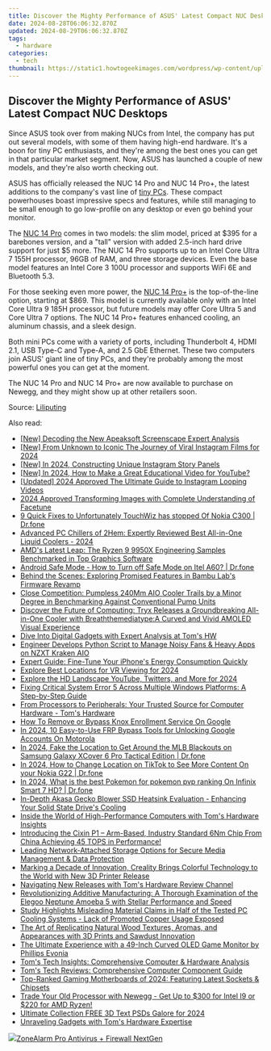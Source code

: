 ```yaml
---
title: Discover the Mighty Performance of ASUS' Latest Compact NUC Desktops
date: 2024-08-28T06:06:32.870Z
updated: 2024-08-29T06:06:32.870Z
tags:
  - hardware
categories:
  - tech
thumbnail: https://static1.howtogeekimages.com/wordpress/wp-content/uploads/2024/07/asus-nuc-14-pro-hero.jpg
---
```


## Discover the Mighty Performance of ASUS' Latest Compact NUC Desktops

Since ASUS took over from making NUCs from Intel, the company has put out several models, with some of them having high-end hardware. It's a boon for tiny PC enthusiasts, and they're among the best ones you can get in that particular market segment. Now, ASUS has launched a couple of new models, and they're also worth checking out.

 ASUS has officially released the NUC 14 Pro and NUC 14 Pro+, the latest additions to the company's vast line of [tiny PCs](https://screen-video-capture.techidaily.com/new-essential-open-worlds-you-cant-ignore-for-2024/). These compact powerhouses boast impressive specs and features, while still managing to be small enough to go low-profile on any desktop or even go behind your monitor.

 The [NUC 14 Pro](https://shop-links.co/link/?exclusive=1&publisher_slug=itechdaily19598&url=https%3A%2F%2Fclick.linksynergy.com%2Fdeeplink%3Fid%3D2QzUaswX1as%26mid%3D44583%26u1%3DUUhtgUeUpU2004018%26murl%3Dhttps%253A%252F%252Fwww.newegg.com%252Fareyouahuman%253Freferer%253Dhttps%25253A%25252F%25252Fwww.newegg.com%25252Fasus-rnuc14rvku50000ui-nuc-14-pro%25252Fp%25252FN82E16856110265%26ourl%3Dhttps%253A%252F%252Fwww.newegg.com%252Fasus-rnuc14rvku50000ui-nuc-14-pro%252Fp%252FN82E16856110265) comes in two models: the slim model, priced at $395 for a barebones version, and a "tall" version with added 2.5-inch hard drive support for just $5 more. The NUC 14 Pro supports up to an Intel Core Ultra 7 155H processor, 96GB of RAM, and three storage devices. Even the base model features an Intel Core 3 100U processor and supports WiFi 6E and Bluetooth 5.3.

 For those seeking even more power, the [NUC 14 Pro+](https://shop-links.co/link/?exclusive=1&publisher_slug=itechdaily19598&url=https%3A%2F%2Fclick.linksynergy.com%2Fdeeplink%3Fid%3D2QzUaswX1as%26mid%3D44583%26u1%3DUUhtgUeUpU2004018%26murl%3Dhttps%253A%252F%252Fwww.newegg.com%252Fareyouahuman%253Freferer%253Dhttps%25253A%25252F%25252Fwww.newegg.com%25252Fasus-rnuc14rvsu90000ui%25252Fp%25252FN82E16856110286%26ourl%3Dhttps%253A%252F%252Fwww.newegg.com%252Fasus-rnuc14rvsu90000ui%252Fp%252FN82E16856110286) is the top-of-the-line option, starting at $869\. This model is currently available only with an Intel Core Ultra 9 185H processor, but future models may offer Core Ultra 5 and Core Ultra 7 options. The NUC 14 Pro+ features enhanced cooling, an aluminum chassis, and a sleek design.

 Both mini PCs come with a variety of ports, including Thunderbolt 4, HDMI 2.1, USB Type-C and Type-A, and 2.5 GbE Ethernet. These two computers join ASUS' giant line of tiny PCs, and they're probably among the most powerful ones you can get at the moment.

 The NUC 14 Pro and NUC 14 Pro+ are now available to purchase on Newegg, and they might show up at other retailers soon.

 Source: [Liliputing](https://liliputing.com/asus-nuc-14-pro-and-pro-meteor-lake-mini-pcs-now-available-for-395-and-up/)

<ins class="adsbygoogle"
     style="display:block"
     data-ad-format="autorelaxed"
     data-ad-client="ca-pub-7571918770474297"
     data-ad-slot="1223367746"></ins>



<ins class="adsbygoogle"
     style="display:block"
     data-ad-client="ca-pub-7571918770474297"
     data-ad-slot="8358498916"
     data-ad-format="auto"
     data-full-width-responsive="true"></ins>

<span class="atpl-alsoreadstyle">Also read:</span>
<div><ul>
<li><a href="https://screen-capture.techidaily.com/new-decoding-the-new-apeaksoft-screenscape-expert-analysis/"><u>[New] Decoding the New Apeaksoft Screenscape  Expert Analysis</u></a></li>
<li><a href="https://instagram-video-files.techidaily.com/new-from-unknown-to-iconic-the-journey-of-viral-instagram-films-for-2024/"><u>[New] From Unknown to Iconic  The Journey of Viral Instagram Films for 2024</u></a></li>
<li><a href="https://instagram-videos.techidaily.com/new-in-2024-constructing-unique-instagram-story-panels/"><u>[New] In 2024, Constructing Unique Instagram Story Panels</u></a></li>
<li><a href="https://youtube-sure.techidaily.com/n-2024-how-to-make-a-great-educational-video-for-youtube/"><u>[New] In 2024, How to Make a Great Educational Video for YouTube?</u></a></li>
<li><a href="https://instagram-video-recordings.techidaily.com/updated-2024-approved-the-ultimate-guide-to-instagram-looping-videos/"><u>[Updated] 2024 Approved  The Ultimate Guide to Instagram Looping Videos</u></a></li>
<li><a href="https://some-skills.techidaily.com/2024-approved-transforming-images-with-complete-understanding-of-facetune/"><u>2024 Approved  Transforming Images with Complete Understanding of Facetune</u></a></li>
<li><a href="https://howto.techidaily.com/9-quick-fixes-to-unfortunately-touchwiz-has-stopped-of-nokia-c300-drfone-by-drfone-fix-android-problems-fix-android-problems/"><u>9 Quick Fixes to Unfortunately TouchWiz has stopped Of Nokia C300 | Dr.fone</u></a></li>
<li><a href="https://hardware-tips.techidaily.com/advanced-pc-chillers-of-2hem-expertly-reviewed-best-all-in-one-liquid-coolers-2024/"><u>Advanced PC Chillers of 2Hem: Expertly Reviewed Best All-in-One Liquid Coolers - 2024</u></a></li>
<li><a href="https://hardware-tips.techidaily.com/amds-latest-leap-the-ryzen-9-9950x-engineering-samples-benchmarked-in-top-graphics-software/"><u>AMD's Latest Leap: The Ryzen 9 9950X Engineering Samples Benchmarked in Top Graphics Software</u></a></li>
<li><a href="https://howto.techidaily.com/android-safe-mode-how-to-turn-off-safe-mode-on-itel-a60-drfone-by-drfone-fix-android-problems-fix-android-problems/"><u>Android Safe Mode - How to Turn off Safe Mode on Itel A60? | Dr.fone</u></a></li>
<li><a href="https://hardware-tips.techidaily.com/behind-the-scenes-exploring-promised-features-in-bambu-labs-firmware-revamp/"><u>Behind the Scenes: Exploring Promised Features in Bambu Lab's Firmware Revamp</u></a></li>
<li><a href="https://hardware-tips.techidaily.com/close-competition-pumpless-240mm-aio-cooler-trails-by-a-minor-degree-in-benchmarking-against-conventional-pump-units/"><u>Close Competition: Pumpless 240Mm AIO Cooler Trails by a Minor Degree in Benchmarking Against Conventional Pump Units</u></a></li>
<li><a href="https://hardware-tips.techidaily.com/discover-the-future-of-computing-tryx-releases-a-groundbreaking-all-in-one-cooler-with-breaththemediatypea-curved-and-vivid-amoled-visual-experience/"><u>Discover the Future of Computing: Tryx Releases a Groundbreaking All-in-One Cooler with Breaththemediatype:A Curved and Vivid AMOLED Visual Experience</u></a></li>
<li><a href="https://hardware-tips.techidaily.com/dive-into-digital-gadgets-with-expert-analysis-at-toms-hw/"><u>Dive Into Digital Gadgets with Expert Analysis at Tom's HW</u></a></li>
<li><a href="https://hardware-tips.techidaily.com/engineer-develops-python-script-to-manage-noisy-fans-and-heavy-apps-on-nzxt-kraken-aio/"><u>Engineer Develops Python Script to Manage Noisy Fans & Heavy Apps on NZXT Kraken AIO</u></a></li>
<li><a href="https://fox-that.techidaily.com/expert-guide-fine-tune-your-iphones-energy-consumption-quickly/"><u>Expert Guide: Fine-Tune Your iPhone's Energy Consumption Quickly</u></a></li>
<li><a href="https://some-techniques.techidaily.com/explore-best-locations-for-vr-viewing-for-2024/"><u>Explore Best Locations for VR Viewing for 2024</u></a></li>
<li><a href="https://twitter-videos.techidaily.com/explore-the-hd-landscape-youtube-twitters-and-more-for-2024/"><u>Explore the HD Landscape  YouTube, Twitters, and More for 2024</u></a></li>
<li><a href="https://win-howtos.techidaily.com/fixing-critical-system-error-5-across-multiple-windows-platforms-a-step-by-step-guide/"><u>Fixing Critical System Error 5 Across Multiple Windows Platforms: A Step-by-Step Guide</u></a></li>
<li><a href="https://hardware-tips.techidaily.com/from-processors-to-peripherals-your-trusted-source-for-computer-hardware-toms-hardware/"><u>From Processors to Peripherals: Your Trusted Source for Computer Hardware - Tom's Hardware</u></a></li>
<li><a href="https://unlock-android.techidaily.com/how-to-remove-or-bypass-knox-enrollment-service-on-google-by-drfone-android/"><u>How To Remove or Bypass Knox Enrollment Service On Google</u></a></li>
<li><a href="https://android-unlock.techidaily.com/in-2024-10-easy-to-use-frp-bypass-tools-for-unlocking-google-accounts-on-motorola-by-drfone-android/"><u>In 2024, 10 Easy-to-Use FRP Bypass Tools for Unlocking Google Accounts On Motorola</u></a></li>
<li><a href="https://review-topics.techidaily.com/in-2024-fake-the-location-to-get-around-the-mlb-blackouts-on-samsung-galaxy-xcover-6-pro-tactical-edition-drfone-by-drfone-virtual-android/"><u>In 2024, Fake the Location to Get Around the MLB Blackouts on Samsung Galaxy XCover 6 Pro Tactical Edition | Dr.fone</u></a></li>
<li><a href="https://location-social.techidaily.com/in-2024-how-to-change-location-on-tiktok-to-see-more-content-on-your-nokia-g22-drfone-by-drfone-virtual-android/"><u>In 2024, How to Change Location on TikTok to See More Content On your Nokia G22 | Dr.fone</u></a></li>
<li><a href="https://android-pokemon-go.techidaily.com/in-2024-what-is-the-best-pokemon-for-pokemon-pvp-ranking-on-infinix-smart-7-hd-drfone-by-drfone-virtual-android/"><u>In 2024, What is the best Pokemon for pokemon pvp ranking On Infinix Smart 7 HD? | Dr.fone</u></a></li>
<li><a href="https://hardware-tips.techidaily.com/in-depth-akasa-gecko-blower-ssd-heatsink-evaluation-enhancing-your-solid-state-drives-cooling/"><u>In-Depth Akasa Gecko Blower SSD Heatsink Evaluation - Enhancing Your Solid State Drive's Cooling</u></a></li>
<li><a href="https://hardware-tips.techidaily.com/inside-the-world-of-high-performance-computers-with-toms-hardware-insights/"><u>Inside the World of High-Performance Computers with Tom's Hardware Insights</u></a></li>
<li><a href="https://hardware-tips.techidaily.com/introducing-the-cixin-p1-arm-based-industry-standard-6nm-chip-from-china-achieving-45-tops-in-performance/"><u>Introducing the Cixin P1 – Arm-Based, Industry Standard 6Nm Chip From China Achieving 45 TOPS in Performance!</u></a></li>
<li><a href="https://hardware-tips.techidaily.com/leading-network-attached-storage-options-for-secure-media-management-and-data-protection/"><u>Leading Network-Attached Storage Options for Secure Media Management & Data Protection</u></a></li>
<li><a href="https://hardware-tips.techidaily.com/marking-a-decade-of-innovation-creality-brings-colorful-technology-to-the-world-with-new-3d-printer-release/"><u>Marking a Decade of Innovation, Creality Brings Colorful Technology to the World with New 3D Printer Release</u></a></li>
<li><a href="https://hardware-tips.techidaily.com/navigating-new-releases-with-toms-hardware-review-channel/"><u>Navigating New Releases with Tom's Hardware Review Channel</u></a></li>
<li><a href="https://hardware-tips.techidaily.com/revolutionizing-additive-manufacturing-a-thorough-examination-of-the-elegoo-neptune-amoeba-5-with-stellar-performance-and-speed/"><u>Revolutionizing Additive Manufacturing: A Thorough Examination of the Elegoo Neptune Amoeba 5 with Stellar Performance and Speed</u></a></li>
<li><a href="https://hardware-tips.techidaily.com/study-highlights-misleading-material-claims-in-half-of-the-tested-pc-cooling-systems-lack-of-promoted-copper-usage-exposed/"><u>Study Highlights Misleading Material Claims in Half of the Tested PC Cooling Systems - Lack of Promoted Copper Usage Exposed</u></a></li>
<li><a href="https://hardware-tips.techidaily.com/the-art-of-replicating-natural-wood-textures-aromas-and-appearances-with-3d-prints-and-sawdust-innovation/"><u>The Art of Replicating Natural Wood Textures, Aromas, and Appearances with 3D Prints and Sawdust Innovation</u></a></li>
<li><a href="https://buynow-marvelous.techidaily.com/the-ultimate-experience-with-a-49-inch-curved-oled-game-monitor-by-phillips-evonia/"><u>The Ultimate Experience with a 49-Inch Curved OLED Game Monitor by Phillips Evonia</u></a></li>
<li><a href="https://hardware-tips.techidaily.com/toms-tech-insights-comprehensive-computer-and-hardware-analysis/"><u>Tom's Tech Insights: Comprehensive Computer & Hardware Analysis</u></a></li>
<li><a href="https://hardware-tips.techidaily.com/toms-tech-reviews-comprehensive-computer-component-guide/"><u>Tom's Tech Reviews: Comprehensive Computer Component Guide</u></a></li>
<li><a href="https://hardware-tips.techidaily.com/top-ranked-gaming-motherboards-of-2024-featuring-latest-sockets-and-chipsets/"><u>Top-Ranked Gaming Motherboards of 2024: Featuring Latest Sockets & Chipsets</u></a></li>
<li><a href="https://hardware-tips.techidaily.com/trade-your-old-processor-with-newegg-get-up-to-300-for-intel-i9-or-220-for-amd-ryzen/"><u>Trade Your Old Processor with Newegg - Get Up to $300 for Intel I9 or $220 for AMD Ryzen!</u></a></li>
<li><a href="https://some-guidance.techidaily.com/ultimate-collection-free-3d-text-psds-galore-for-2024/"><u>Ultimate Collection  FREE 3D Text PSDs Galore for 2024</u></a></li>
<li><a href="https://hardware-tips.techidaily.com/unraveling-gadgets-with-toms-hardware-expertise/"><u>Unraveling Gadgets with Tom's Hardware Expertise</u></a></li>
</ul></div>

<!-- affiliate ads begin -->
<a href="https://estore.zonealarm.com/order/checkout.php?PRODS=38658749&QTY=1&AFFILIATE=108875&CART=1"><img src="https://sc1.checkpoint.com/sc1/za/images/boxes/pa_500.png" border="0">ZoneAlarm Pro Antivirus + Firewall NextGen</a>
<!-- affiliate ads end -->